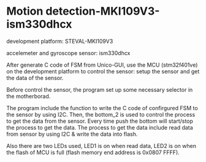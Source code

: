 # Motion detection-MKI109V3-ism330dhcx
development platform: STEVAL-MKI109V3

accelemeter and gyroscope sensor: ism330dhcx

After generate C code of FSM from Unico-GUI, use the MCU (stm32f401ve) on the development platform to control the sensor: setup the sensor and get the data of the sensor.

Before control the sensor, the program set up some necessary selector in the motherborad.

The program include the function to write the C code of confirgured FSM to the sensor by using I2C. Then, the bottom_2 is used to control the process to get the data from the sensor. Every time push the bottom will start/stop the process to get the data. The process to get the data include read data from sensor by using I2C & write the data into flash.

Also there are two LEDs used, LED1 is on when read data, LED2 is on when the flash of MCU is full (flash memory end address is 0x0807 FFFF). 
